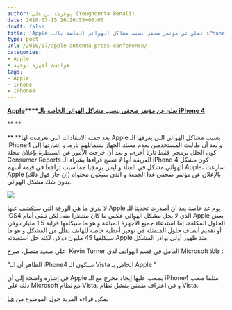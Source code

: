 ```yaml
---
author: يوغرطة بن علي (Youghourta Benali)
date: 2010-07-15 16:26:55+00:00
draft: false
title: 'Apple تعلن عن مؤتمر صحفي بسبب مشاكل الهوائي الخاصة بالـ iPhone 4  '
type: post
url: /2010/07/apple-antenna-press-conference/
categories:
- Apple
- هواتف/ أجهزة لوحية
tags:
- Apple
- iPhone
- iPhone4
---
```


**[Apple](https://www.it-scoop.com/2010/07/apple-antenna-press-conference/)****[تعلن عن مؤتمر صحفي بسبب مشاكل الهوائي الخاصة بالـ iPhone 4](https://www.it-scoop.com/2010/07/apple-antenna-press-conference/)**





**
**




** **بعد جملة الانتقادات التي تعرضت لها Apple بسبب مشاكل الهوائي التي يعرفها الـ iPhone4 و بعد أن طالبت المستخدمين بعدم مسك الجهاز بشمائلهم تارة، و إشارتها إلى كون الخلل برمجي فقط تارة أخرى، و بعد أن خرجت الأمور عن السيطرة بإعلان مجلة Consumer Reports العريقة أنها لا تنصح قراءها بشراء الـ iPhone 4 كون مشكل الهوائي مشكل في العتاد و ليس برمجيا مما سبب تراجعا في قيمة أسهم Apple، سارعت Apple (إن جاز قول ذلك) بالإعلان عن مؤتمر صحفي غدا الجمعة و الذي سيكون محتواه بدون شك مشكل الهوائي.


[![](https://www.it-scoop.com/wp-content/uploads/2010/07/steve-jobs-iphone.png)
](https://www.it-scoop.com/2010/07/apple-antenna-press-conference/)

لا ندري ما هي الورقة التي ستكشف عنها Apple يوم غد خاصة بعد أن أصدرت تحديثا للـ iOS4 الذي لا يحل مشكل الهوائي عكس ما كان منتظرا منه. لكن تبقى أمام Apple بعض الحلول المكلفة، إما استدعاء جميع الأجهزة المباعة و هو ما سيكلفها قرابة 1.5 مليار دولار، أو تقديم أنصاف حلول المتمثلة في توفير أغطية خاصة للهاتف تقلل من المشكل و هو ما سيكلفها 45 مليون دولار، لكنه حل استعبدته Apple منذ ظهور أولى بوادر المشكل.

على صعيد متصل، صرح  Kevin Turner العامل في قسم الهواتف لدى Microsoft قائلا :

"الظاهر أن الـ iPhone4 سيكون الـ Vista الخاص بـ Apple "

في إشارة واضحة إلى أن Apple يصعب عليها إيجاد مخرج مع الـ iPhone4 مثلما صعب ذلك على Microsoft مع نظام Vista. و في اعتراف ضمني بفشل نظام Vista.

يمكن قراءة المزيد حول الموضوع من [هنا](http://techcrunch.com/2010/07/14/apple-antenna-press-conference/)
